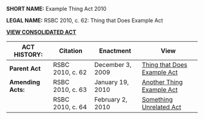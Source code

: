 **SHORT NAME:** Example Thing Act 2010

**LEGAL NAME:** RSBC 2010, c. 62: Thing that Does Example Act

[**VIEW CONSOLIDATED ACT**](./Consolidated.md)

| **ACT HISTORY:**   | Citation         | Enactment        | View                                                  |
| ------------------ | ---------------- | ---------------- | ----------------------------------------------------- |
| **Parent Act**     | RSBC 2010, c. 62 | December 3, 2009 | [Thing that Does Example Act](../../RSBC/2010/62.pdf) |
| **Amending Acts:** | RSBC 2010, c. 63 | January 19, 2010 | [Another Thing Example Act](../../RSBC/2010/63.pdf)   |
|                    | RSBC 2010, c. 64 | February 2, 2010 | [Something Unrelated Act](../../RSBC/2010/64.pdf)     |
